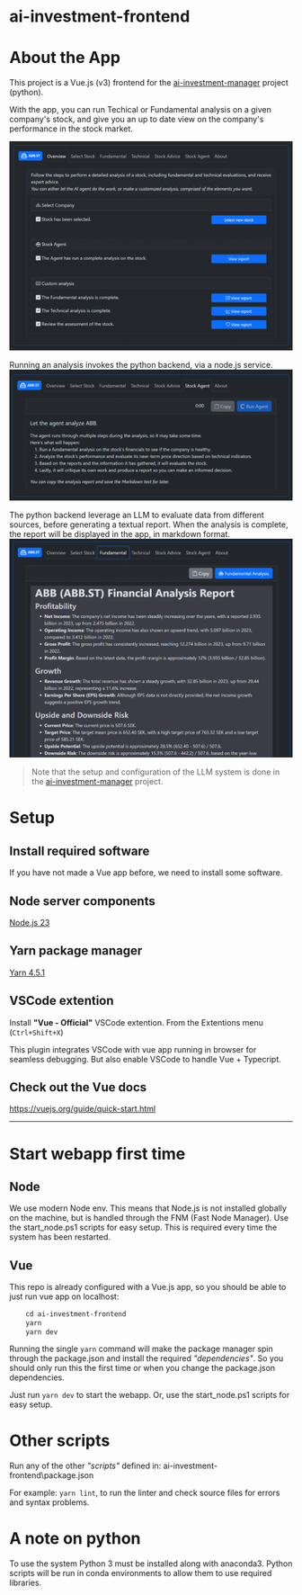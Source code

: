 # ai-investment-frontend

# About the App

This project is a Vue.js (v3) frontend for the [ai-investment-manager](https://github.com/waldsterbenn/ai-investment-manager) project (python).

With the app, you can run Techical or Fundamental analysis on a given company's stock, and give you an up to date view on the company's performance in the stock market.

![screenshot1](screenshot1.png)

Running an analysis invokes the python backend, via a node.js service.
![screenshot2](screenshot2.png)

The python backend leverage an LLM to evaluate data from different sources, before generating a textual report. When the analysis is complete, the report will be displayed in the app, in markdown format.
![screenshot3](screenshot3.png)

> Note that the setup and configuration of the LLM system is done in the [ai-investment-manager](https://github.com/waldsterbenn/ai-investment-manager) project.

# Setup

## Install required software

If you have not made a Vue app before, we need to install some software.

## Node server components

[Node.js 23](https://nodejs.org/en/download/package-manager)

## Yarn package manager

[Yarn 4.5.1](https://yarnpkg.com/getting-started/install)

## VSCode extention

Install **"Vue - Official"** VSCode extention.
From the Extentions menu (`Ctrl+Shift+X`)

This plugin integrates VSCode with vue app running in browser for seamless debugging. But also enable VSCode to handle Vue + Typecript.

## Check out the Vue docs

https://vuejs.org/guide/quick-start.html

---

# Start webapp first time

## Node

We use modern Node env. This means that Node.js is not installed globally on the machine, but is handled through the FNM (Fast Node Manager).
Use the start_node.ps1 scripts for easy setup.
This is required every time the system has been restarted.

## Vue

This repo is already configured with a Vue.js app, so you should be able to just run vue app on localhost:

```
    cd ai-investment-frontend
    yarn
    yarn dev
```

Running the single `yarn` command will make the package manager spin through the package.json and install the required _"dependencies"_. So you should only run this the first time or when you change the package.json dependencies.

Just run `yarn dev` to start the webapp. Or, use the start_node.ps1 scripts for easy setup.

# Other scripts

Run any of the other _"scripts"_ defined in: ai-investment-frontend\package.json

For example: `yarn lint`, to run the linter and check source files for errors and syntax problems.

# A note on python

To use the system Python 3 must be installed along with anaconda3.
Python scripts will be run in conda environments to allow them to use required libraries.
